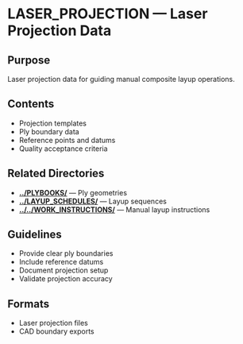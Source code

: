 # LASER_PROJECTION — Laser Projection Data

## Purpose
Laser projection data for guiding manual composite layup operations.

## Contents
- Projection templates
- Ply boundary data
- Reference points and datums
- Quality acceptance criteria

## Related Directories
- **[../PLYBOOKS/](../PLYBOOKS/)** — Ply geometries
- **[../LAYUP_SCHEDULES/](../LAYUP_SCHEDULES/)** — Layup sequences
- **[../../WORK_INSTRUCTIONS/](../../WORK_INSTRUCTIONS/)** — Manual layup instructions

## Guidelines
- Provide clear ply boundaries
- Include reference datums
- Document projection setup
- Validate projection accuracy

## Formats
- Laser projection files
- CAD boundary exports
